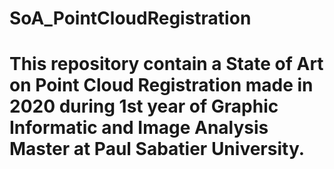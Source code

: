 # SoA_PointCloudRegistration

# This repository contain a State of Art on Point Cloud Registration made in 2020 during 1st year of Graphic Informatic and Image Analysis Master at Paul Sabatier University.
